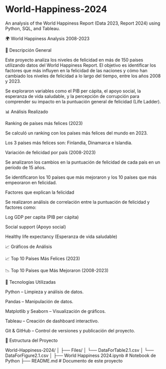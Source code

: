 # World-Happiness-2024
An analysis of the World Happiness Report (Data 2023, Report 2024) using Python, SQL, and Tableau.

🌍 World Happiness Analysis 2008-2023

📄 Descripción General

Este proyecto analiza los niveles de felicidad en más de 150 países utilizando datos del World Happiness Report. El objetivo es identificar los factores que más influyen en la felicidad de las naciones y cómo han cambiado los niveles de felicidad a lo largo del tiempo, entre los años 2008 y 2023.

Se exploraron variables como el PIB per cápita, el apoyo social, la esperanza de vida saludable, y la percepción de corrupción para comprender su impacto en la puntuación general de felicidad (Life Ladder).

📊 Análisis Realizado

Ranking de países más felices (2023)

Se calculó un ranking con los países más felices del mundo en 2023.

Los 3 países más felices son: Finlandia, Dinamarca e Islandia.

Variación de felicidad por país (2008-2023)


Se analizaron los cambios en la puntuación de felicidad de cada país en un período de 15 años.

Se identificaron los 10 países que más mejoraron y los 10 países que más empeoraron en felicidad.

Factores que explican la felicidad


Se realizaron análisis de correlación entre la puntuación de felicidad y factores como:

Log GDP per capita (PIB per cápita)

Social support (Apoyo social)

Healthy life expectancy (Esperanza de vida saludable)


📈 Gráficos de Análisis

📈 Top 10 Países Más Felices (2023)	

📉 Top 10 Países que Más Mejoraron (2008-2023)


🔧 Tecnologías Utilizadas

Python – Limpieza y análisis de datos.

Pandas – Manipulación de datos.

Matplotlib y Seaborn – Visualización de gráficos.

Tableau – Creación de dashboard interactivo.

Git & GitHub – Control de versiones y publicación del proyecto.


📂 Estructura del Proyecto

World-Happiness-2024/
│
├── Files/
│   └── DataForTable2.1.csv
│   └── DataForFigure2.1.csv
│
├── World Happiness 2024.ipynb  # Notebook de Python
├── README.md                   # Documento de este proyecto








